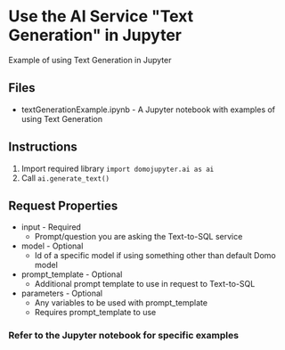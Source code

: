 # Use the AI Service "Text Generation" in Jupyter

Example of using Text Generation in Jupyter

## Files
- textGenerationExample.ipynb - A Jupyter notebook with examples of using Text Generation

## Instructions

1. Import required library `import domojupyter.ai as ai`
2. Call `ai.generate_text()`

## Request Properties
* input - Required 
    * Prompt/question you are asking the Text-to-SQL service
* model - Optional 
    * Id of a specific model if using something other than default Domo model
* prompt_template - Optional 
    * Additional prompt template to use in request to Text-to-SQL
* parameters - Optional 
    * Any variables to be used with prompt_template 
    * Requires prompt_template to use

### Refer to the Jupyter notebook for specific examples